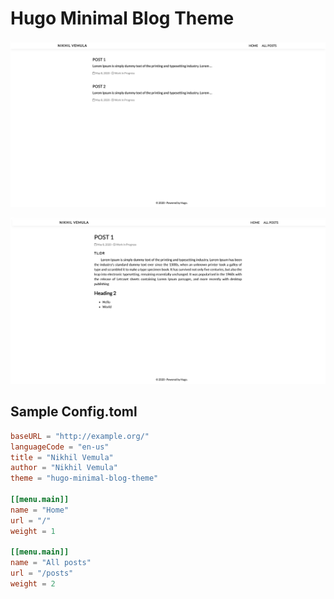 # Hugo Minimal Blog Theme

![All Posts](./images/all-posts.png)

![Post](./images/post.png)

## Sample Config.toml

```toml
baseURL = "http://example.org/"
languageCode = "en-us"
title = "Nikhil Vemula"
author = "Nikhil Vemula"
theme = "hugo-minimal-blog-theme"

[[menu.main]]
name = "Home"
url = "/"
weight = 1

[[menu.main]]
name = "All posts"
url = "/posts"
weight = 2
```
